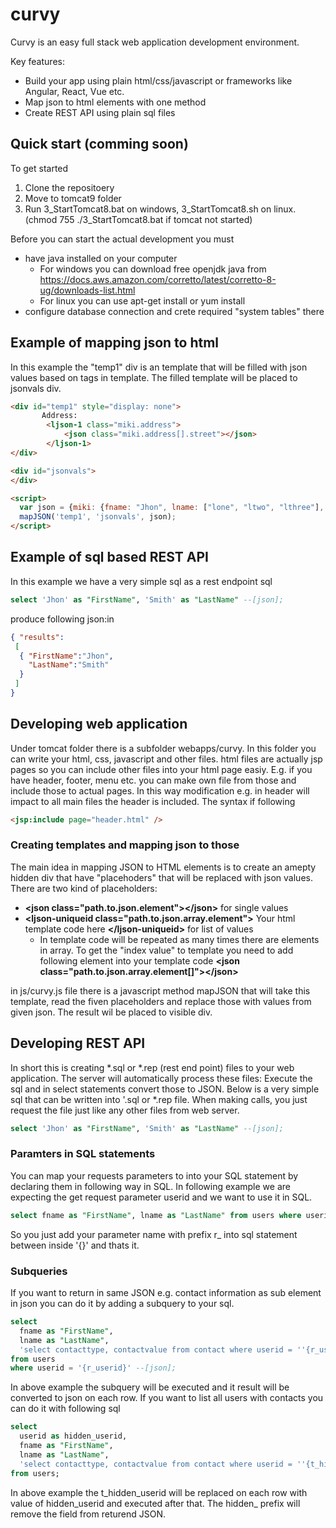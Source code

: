 # curvy
Curvy is an easy full stack web application development environment. 
  
Key features:
  
* Build your app using plain html/css/javascript or frameworks like Angular, React, Vue etc.
* Map json to html elements with one method
* Create REST API using plain sql files
    
## Quick start (comming soon)
To get started
1. Clone the repositoery
2. Move to tomcat9 folder
3. Run 3_StartTomcat8.bat on windows, 3_StartTomcat8.sh on linux. (chmod 755 ./3_StartTomcat8.bat if tomcat not started)

Before you can start the actual development you must
* have java installed on your computer
  * For windows you can download free openjdk java from https://docs.aws.amazon.com/corretto/latest/corretto-8-ug/downloads-list.html
  * For linux you can use apt-get install <openjdk java version you want> or yum install <openjdk version you want>
* configure database connection and crete required "system tables" there
  
  
## Example of mapping json to html
In this example the "temp1" div is an template that will be filled with json values based on tags in template. The filled template will be placed to jsonvals div.

```html
<div id="temp1" style="display: none">
       Address: 
        <ljson-1 class="miki.address">
            <json class="miki.address[].street"></json>
        </ljson-1>
</div>

<div id="jsonvals">
</div>

<script>
  var json = {miki: {fname: "Jhon", lname: ["lone", "ltwo", "lthree"], address : [{street : "Codingstreet 3"}]}}
  mapJSON('temp1', 'jsonvals', json);
</script>  

```
  
  
## Example of sql based REST API
In this example we have a very simple sql as a rest endpoint sql

```sql
select 'Jhon' as "FirstName", 'Smith' as "LastName" --[json];

```
  
produce following json:in 
```json
{ "results": 
 [
  { "FirstName":"Jhon",
    "LastName":"Smith"
  }
 ]
}

```

## Developing web application
Under tomcat folder there is a subfolder webapps/curvy. In this folder you can write your html, css, javascript and other files. 
html files are actually jsp pages so you can include other files into your html page easiy. E.g. if you have header, footer, menu etc. you can make own file from those and include those to actual pages. In this way modification e.g. in header will impact to all main files the header is included. The syntax if following

```html
<jsp:include page="header.html" />
```

### Creating templates and mapping json to those
The main idea in mapping JSON to HTML elements is to create an amepty hidden div that have "placehoders" that will be replaced with json values. There are two kind of placeholders:
* **\<json class="path.to.json.element"\>\</json\>** for single values
* **\<ljson-uniqueid class="path.to.json.array.element"\>** Your html template code here **\</ljson-uniqueid\>** for list of values
  * In template code will be repeated as many times there are elements in array. To get the "index value" to template you need to add following element into your template code **\<json class="path.to.json.array.element[]"\>\</json\>**
  
in js/curvy.js file there is a javascript method mapJSON that will take this template, read the fiven placeholders and replace those with values from given json. The result wil be placed to visible div.

## Developing REST API
In short this is creating \*.sql or \*.rep (rest end point) files to your web application. The server will automatically process these files: Execute the sql and in select statements convert those to JSON. Below is a very simple sql that can be written into \'.sql or \*.rep file. When making calls, you just request the file just like any other files from web server.
```sql
select 'Jhon' as "FirstName", 'Smith' as "LastName" --[json];

```

### Paramters in SQL statements
You can map your requests parameters to into your SQL statement by declaring them in following way in SQL. In following example we are expecting the get request parameter userid and we want to use it in SQL. 
```sql
select fname as "FirstName", lname as "LastName" from users where userid = '{r_userid}' --[json];

```
So you just add your parameter name with prefix r_ into sql statement between inside '{}' and thats it.

### Subqueries
If you want to return in same JSON e.g. contact information as sub element in json you can do it by adding a subquery to your sql.
```sql
select 
  fname as "FirstName", 
  lname as "LastName",
  'select contacttype, contactvalue from contact where userid = ''{r_userid}''' as subquery_contact
from users 
where userid = '{r_userid}' --[json];

```
In above example the subquery will be executed and it result will be converted to json on each row. If you want to list all users with contacts you can do it with following sql
```sql
select 
  userid as hidden_userid,
  fname as "FirstName", 
  lname as "LastName",
  'select contacttype, contactvalue from contact where userid = ''{t_hidden_userid}''' as subquery_contact
from users; 
```
In above example the t_hidden_userid will be replaced on each row with value of hidden_userid and executed after that. The hidden_ prefix will remove the field from returend JSON.





